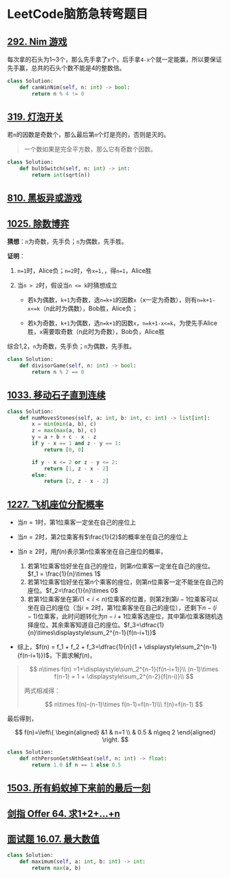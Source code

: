 # LeetCode脑筋急转弯题目

## [292. Nim 游戏](https://leetcode.cn/problems/nim-game/)

每次拿的石头为1~3个，那么先手拿了`x`个，后手拿`4-x`个就一定能赢，所以要保证先手赢，总共的石头个数不能是4的整数倍。

```python
class Solution:
    def canWinNim(self, n: int) -> bool:
        return n % 4 != 0
```

## [319. 灯泡开关](https://leetcode.cn/problems/bulb-switcher/)

若`n`的因数是奇数个，那么最后第`n`个灯是亮的，否则是灭的。

> 一个数如果是完全平方数，那么它有奇数个因数。

```python
class Solution:
    def bulbSwitch(self, n: int) -> int:
        return int(sqrt(n))
```

## [810. 黑板异或游戏](https://leetcode.cn/problems/chalkboard-xor-game/)

## [1025. 除数博弈](https://leetcode.cn/problems/divisor-game/)

**猜想**：`n`为奇数，先手负；`n`为偶数，先手胜。

**证明**：

1. `n=1`时，Alice负；`n=2`时，令`x=1,`，得`n=1`，Alice胜

2. 当`n > 2`时，假设当`n <= k`时猜想成立
   
   - 若`k`为偶数，`k+1`为奇数，选`n=k+1`的因数`x`（x一定为奇数），则有`n=k+1-x<=k`（n此时为偶数），Bob胜，Alice负；
   
   - 若`k`为奇数，`k+1`为偶数，选`n=k+1`的因数`x`，`n=k+1-x<=k`，为使先手Alice胜，`x`需要取奇数（n此时为奇数），Bob负，Alice胜

综合1,2，`n`为奇数，先手负；`n`为偶数，先手胜。

```python
class Solution:
    def divisorGame(self, n: int) -> bool:
        return n % 2 == 0
```

## [1033. 移动石子直到连续](https://leetcode.cn/problems/moving-stones-until-consecutive/)

```python
class Solution:
    def numMovesStones(self, a: int, b: int, c: int) -> list[int]:
        x = min(min(a, b), c)
        z = max(max(a, b), c)
        y = a + b + c - x - z
        if y - x == 1 and z - y == 1:
            return [0, 0]

        if y - x <= 2 or z - y <= 2:
            return [1, z - x - 2]
        else:
            return [2, z - x - 2]
```

## [1227. 飞机座位分配概率](https://leetcode.cn/problems/airplane-seat-assignment-probability/)

- 当$n=1$时，第1位乘客一定坐在自己的座位上

- 当$n=2$时，第2位乘客有$\frac{1}{2}$的概率坐在自己的座位上

- 当$n\geq 2$时，用$f(n)$表示第$n$位乘客坐在自己座位的概率，
  
  1. 若第$1$位乘客恰好坐在自己的座位，则第$n$位乘客一定坐在自己的座位。$f_1 = \frac{1}{n}\times 1$
  2. 若第$1$位乘客恰好坐在第n个乘客的座位，则第n位乘客一定不能坐在自己的座位。$f_2=\frac{1}{n}\times 0$
  3. 若第$1$位乘客坐在第$i(1 < i< n)$位乘客的位置，则第$2$到第$i-1$位乘客可以坐在自己的座位（当$i=2$时，第$1$位乘客坐在自己的座位），还剩下$n-(i-1)$位乘客，此时问题转化为$n-i+1$位乘客选座位，其中第$i$位乘客随机选择座位，其余乘客知道自己的座位。$f_3=\dfrac{1}{n}\times\displaystyle\sum_2^{n-1}{f(n-i+1)}$

- 综上，$f(n) = f_1 + f_2 + f_3=\dfrac{1}{n}(1 + \displaystyle\sum_2^{n-1}{f(n-i+1)})$，下面求解$f(n)$，

> $$
> n\times f(n) =1+\displaystyle\sum_2^{n-1}{f(n-i+1)}\\
(n-1)\times f(n-1) = 1 + \displaystyle\sum_2^{n-2}{f(n-i)}\\
> $$
> 
> 两式相减得：
> 
> $$
> n\times f(n)-(n-1)\times f(n-1)=f(n-1)\\\
f(n)=f(n-1)
> $$

最后得到，

$$
f(n)=\left\{ \begin{aligned}  &1  & n=1 \\ & 0.5 & n\geq 2 \end{aligned} \right.
$$

```python
class Solution:
    def nthPersonGetsNthSeat(self, n: int) -> float:
        return 1.0 if n == 1 else 0.5
```

## [1503. 所有蚂蚁掉下来前的最后一刻](https://leetcode.cn/problems/last-moment-before-all-ants-fall-out-of-a-plank/)

## [剑指 Offer 64. 求1+2+…+n](https://leetcode.cn/problems/qiu-12n-lcof/)

## [面试题 16.07. 最大数值](https://leetcode.cn/problems/maximum-lcci/)

```python
class Solution:
    def maximum(self, a: int, b: int) -> int:
        return max(a, b)
```

